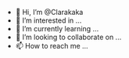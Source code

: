 - 👋 Hi, I’m @Clarakaka
- 👀 I’m interested in ...
- 🌱 I’m currently learning ...
- 💞️ I’m looking to collaborate on ...
- 📫 How to reach me ...

<!---
Clarakaka/Clarakaka is a ✨ special ✨ repository because its `README.md` (this file) appears on your GitHub profile.
You can click the Preview link to take a look at your changes.
--->
